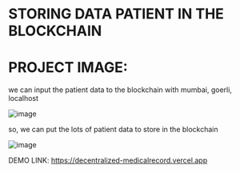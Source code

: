 # STORING DATA PATIENT IN THE BLOCKCHAIN


# PROJECT IMAGE:

we can input the patient data to the blockchain with mumbai, goerli, localhost 

![image](https://github.com/rianchain/Decentralized-Medical-Record/assets/142986591/dd886658-7cfe-46a4-b394-20af055439a5)

so, we can put the lots of patient data to store in the blockchain

![image](https://github.com/rianchain/Decentralized-Medical-Record/assets/142986591/cca53a28-6bec-494d-96d5-a8ee3040cc2c)

DEMO LINK: https://decentralized-medicalrecord.vercel.app



